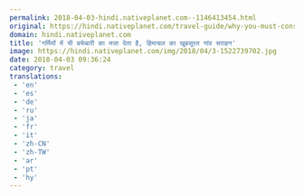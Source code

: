 ```yaml
---
permalink: 2018-04-03-hindi.nativeplanet.com--1146413454.html
original: https://hindi.nativeplanet.com/travel-guide/why-you-must-consider-visiting-sarahan-himachal-pradesh-hindi-002897.html?utm_source=/rss/travel-guide-fb.xml&utm_medium=23.220.148.178&utm_campaign=client-rss
domain: hindi.nativeplanet.com
title: 'गर्मियों में भी बर्फबारी का मजा देता है, हिमाचल का खूबसूरत गांव सराहन'
image: https://hindi.nativeplanet.com/img/2018/04/3-1522739702.jpg
date: 2018-04-03 09:36:24
category: travel
translations: 
 - 'en'
 - 'es'
 - 'de'
 - 'ru'
 - 'ja'
 - 'fr'
 - 'it'
 - 'zh-CN'
 - 'zh-TW'
 - 'ar'
 - 'pt'
 - 'hy'
---
```


